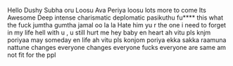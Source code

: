 Hello 
Dushy
Subha oru Loosu
Ava Periya loosu
lots more to come
Its Awesome
Deep
intense
charismatic
deplomatic
pasikuthu
fu**** this
what the fuck
jumtha
gumtha
jamal
oo la la 
Hate him
yu r the one i need to forget in my life
hell with u , u still hurt me 
hey baby en heart ah vitu pls knjm poriyaa
may someday en life ah vitu pls konjom poriya
ekka sakka
raamuna nattune
changes
everyone changes
everyone fucks
everyone are same
am not fit for the ppl

